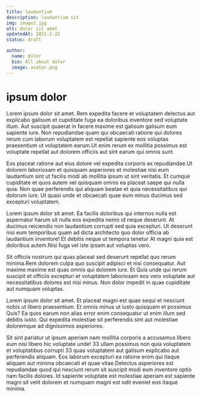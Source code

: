 ```yaml
---
title: laudantium
description: laudantium sit
img: image2.jpg
alt: dolor sit amet
updatedAt: 2021-2-22
status: draft

author:
  name: dolor
  bio: All about dolor
  image: avatar.png
---
```


# ipsum dolor

Lorem ipsum dolor sit amet. Rem expedita facere et voluptatem delectus aut explicabo galisum et cupiditate fuga ea doloribus inventore sed voluptate illum. Aut suscipit quaerat in facere maxime est galisum galisum eum sapiente iure. Non repudiandae quam qui obcaecati ratione qui dolores rerum cum laborum voluptatem est repellat sapiente eos voluptas praesentium ut voluptatem earum.Ut enim rerum ex mollitia possimus est voluptate repellat aut dolorem officiis aut sint earum qui omnis sunt. 

Eos placeat ratione aut eius dolore vel expedita corporis ex repudiandae.Ut dolorem laboriosam et quisquam asperiores et molestiae nisi eum laudantium sint ut facilis modi ab mollitia ipsum ut sint veritatis. Et cumque cupiditate et quos autem vel quisquam omnis ea placeat saepe qui nulla quia. Non quae perferendis qui aliquam beatae et quia necessitatibus qui dolorum iure. Ut quasi unde et obcaecati quae eum minus ducimus sed excepturi voluptatem. 

Lorem ipsum dolor sit amet. Ea facilis doloribus qui internos nulla est aspernatur harum sit  nulla eos expedita nemo id neque deserunt. At ducimus reiciendis non laudantium corrupti sed quia excepturi. Ut deserunt nisi eum temporibus quam ad dicta architecto quo dolor officia ab laudantium inventore! Et debitis neque ut tempora tenetur At magni quia est doloribus autem.Nisi fuga vel iste ipsam aut voluptas vero. 

Sit officiis nostrum qui quas placeat sed deserunt repellat quo rerum minima.Rem dolorem culpa quo suscipit adipisci et nisi consequatur. Aut maxime maxime est quas omnis qui dolorem iure. Et Quis unde qui rerum suscipit et officiis excepturi et voluptatem laboriosam eos vero voluptate aut necessitatibus dolores est nisi minus. Non dolor impedit in quae cupiditate aut numquam voluptas. 

Lorem ipsum dolor sit amet. Et placeat magni est quae sequi et nesciunt nobis ut libero praesentium. Et omnis minus ut iusto quisquam et possimus Quis? Ea quos earum non alias error  enim consequatur ut enim illum sed debitis iusto. Qui expedita molestiae sit perferendis sint aut molestiae doloremque ad dignissimos asperiores. 

Sit sint pariatur ut ipsum aperiam nam mollitia corporis a accusamus libero eum nisi libero hic voluptate unde! 33 ullam possimus non quia voluptatem et voluptatibus corrupti 33 quas voluptatem aut galisum explicabo aut perferendis aliquam. Eos laborum excepturi ea ratione enim qui itaque aliquam aut minima obcaecati et quae vitae.Delectus asperiores est repudiandae quod qui nesciunt rerum sit suscipit modi eum inventore optio nam facilis dolores. Id sapiente voluptate est molestiae aperiam est sapiente magni sit velit dolorem et numquam magni est odit eveniet eos itaque minima.